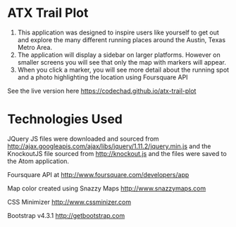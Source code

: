 # ATX Trail Plot

1. This application was designed to inspire users like yourself to get out and explore the many different running places around the Austin, Texas Metro Area.
2. The application will display a sidebar on larger platforms.   However on smaller screens you will see that only the map with markers will appear.
3. When you click a marker, you will see more detail about the running spot and a photo highlighting the location using Foursquare API

See the live version here https://codechad.github.io/atx-trail-plot

# Technologies Used
JQuery JS files were downloaded and sourced from http://ajax.googleapis.com/ajax/libs/jquery/1.11.2/jquery.min.js
and the KnockoutJS file sourced from http://knockout.js and the files were saved to the Atom application.

Foursquare API at http://www.foursquare.com/developers/app

Map color created using Snazzy Maps http://www.snazzymaps.com

CSS Minimizer http://www.cssminizer.com

Bootstrap v4.3.1 http://getbootstrap.com

